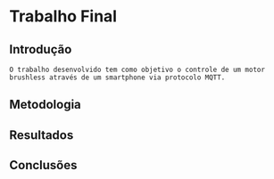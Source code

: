 # Trabalho Final

## Introdução
    O trabalho desenvolvido tem como objetivo o controle de um motor brushless através de um smartphone via protocolo MQTT.
## Metodologia
## Resultados
## Conclusões
